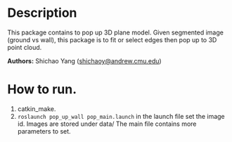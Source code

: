 # Description #
This package contains to pop up 3D plane model. Given segmented image (ground vs wall), this package is to fit or select edges then pop up to 3D point cloud.

**Authors:** Shichao Yang (shichaoy@andrew.cmu.edu)

# How to run.
1. catkin_make.
2. `roslaunch pop_up_wall pop_main.launch`  in the launch file set the image id. Images are stored under data/  The main file contains more parameters to set.
